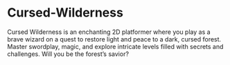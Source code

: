 # Cursed-Wilderness
Cursed Wilderness is an enchanting 2D platformer where you play as a brave wizard on a quest to restore light and peace to a dark, cursed forest. Master swordplay, magic, and explore intricate levels filled with secrets and challenges. Will you be the forest’s savior?

